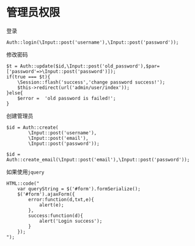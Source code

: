 管理员权限
========
登录

	Auth::login(\Input::post('username'),\Input::post('password'));
 
修改密码

	$t = Auth::update($id,\Input::post('old_password'),$par=['password'=>\Input::post('password')]);
	if(true === $t){
		\Session::flash('success','change password success!');
	 	$this->redirect(url('admin/user/index'));
	}else{
		$error =  'old password is failed!'; 
	}


创建管理员

	$id = Auth::create(
			\Input::post('username'),
			\Input::post('email'),
			\Input::post('password'));
	
	$id = Auth::create_email(\Input::post('email'),\Input::post('password'));



如果使用`jquery`


	HTML::code("
		var queryString = $('#form').formSerialize();
		$('#form').ajaxForm({ 
			error:function(d,txt,e){  
		    	alert(e); 
		    }, 
		    success:function(d){  
		    	alert('Login success'); 
		    }
		});
	");
